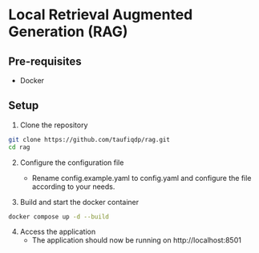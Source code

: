 # Local Retrieval Augmented Generation (RAG)

## Pre-requisites

- Docker

## Setup

1. Clone the repository

```bash
git clone https://github.com/taufiqdp/rag.git
cd rag
```

2. Configure the configuration file

   - Rename config.example.yaml to config.yaml and configure the file according to your needs.

3. Build and start the docker container

```bash
docker compose up -d --build
```

4. Access the application
   - The application should now be running on http://localhost:8501
